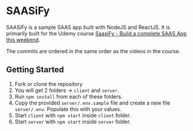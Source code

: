 # SAASiFy

SAASiFy is a sample SAAS app built with NodeJS and ReactJS. It is primarily built for the Udemy course [SaasiFy - Build a complete SAAS App this weekend](https://www.udemy.com/course/2786970).

The commits are ordered in the same order as the videos in the course.


## Getting Started

1. Fork or clone the repository
2. You will get 2 folders -> `client` and `server`.
3. Run `npm install` from each of these folders.
4. Copy the provided `server/.env.sample` file and create a new file `server/.env`. Populate this with your values.
4. Start `client` with `npm start` inside `client` folder.
5. Start `server` with `npm start` inside `server` folder.

